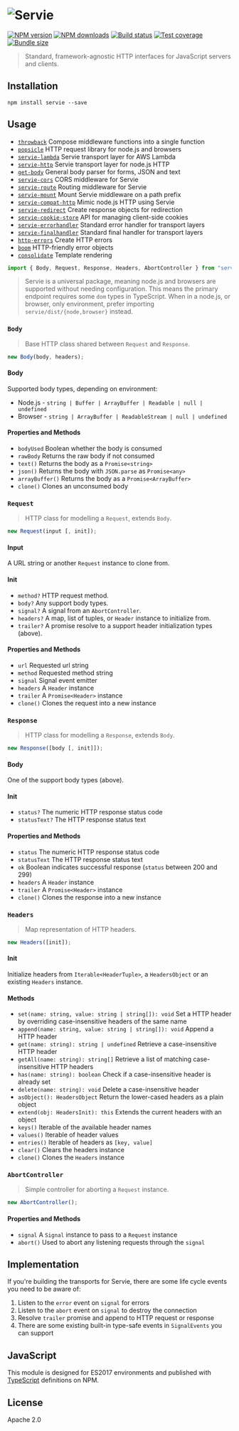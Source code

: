 # ![Servie](https://cdn.rawgit.com/serviejs/servie/master/logo.svg)

[![NPM version](https://img.shields.io/npm/v/servie.svg)](https://npmjs.org/package/servie)
[![NPM downloads](https://img.shields.io/npm/dm/servie.svg)](https://npmjs.org/package/servie)
[![Build status](https://img.shields.io/travis/serviejs/servie.svg)](https://travis-ci.org/serviejs/servie)
[![Test coverage](https://img.shields.io/coveralls/serviejs/servie.svg)](https://coveralls.io/r/serviejs/servie?branch=master)
[![Bundle size](https://img.shields.io/bundlephobia/minzip/servie.svg)](https://bundlephobia.com/result?p=servie)

> Standard, framework-agnostic HTTP interfaces for JavaScript servers and clients.

## Installation

```
npm install servie --save
```

## Usage

- [`throwback`](https://github.com/serviejs/throwback) Compose middleware functions into a single function
- [`popsicle`](https://github.com/serviejs/popsicle) HTTP request library for node.js and browsers
- [`servie-lambda`](https://github.com/serviejs/servie-lambda) Servie transport layer for AWS Lambda
- [`servie-http`](https://github.com/serviejs/servie-http) Servie transport layer for node.js HTTP
- [`get-body`](https://github.com/serviejs/get-body) General body parser for forms, JSON and text
- [`servie-cors`](https://github.com/serviejs/servie-cors) CORS middleware for Servie
- [`servie-route`](https://github.com/serviejs/servie-route) Routing middleware for Servie
- [`servie-mount`](https://github.com/serviejs/servie-mount) Mount Servie middleware on a path prefix
- [`servie-compat-http`](https://github.com/serviejs/servie-compat-http) Mimic node.js HTTP using Servie
- [`servie-redirect`](https://github.com/serviejs/servie-redirect) Create response objects for redirection
- [`servie-cookie-store`](https://github.com/serviejs/servie-cookie-store) API for managing client-side cookies
- [`servie-errorhandler`](https://github.com/serviejs/servie-errorhandler) Standard error handler for transport layers
- [`servie-finalhandler`](https://github.com/serviejs/servie-finalhandler) Standard final handler for transport layers
- [`http-errors`](https://github.com/jshttp/http-errors) Create HTTP errors
- [`boom`](https://github.com/hapijs/boom) HTTP-friendly error objects
- [`consolidate`](https://github.com/tj/consolidate.js) Template rendering

```ts
import { Body, Request, Response, Headers, AbortController } from "servie";
```

> Servie is a universal package, meaning node.js and browsers are supported without needing configuration. This means the primary endpoint requires some `dom` types in TypeScript. When in a node.js, or browser, only environment, prefer importing `servie/dist/{node,browser}` instead.

### `Body`

> Base HTTP class shared between `Request` and `Response`.

```ts
new Body(body, headers);
```

#### Body

Supported body types, depending on environment:

- Node.js - `string | Buffer | ArrayBuffer | Readable | null | undefined`
- Browser - `string | ArrayBuffer | ReadableStream | null | undefined`

#### Properties and Methods

- `bodyUsed` Boolean whether the body is consumed
- `rawBody` Returns the raw body if not consumed
- `text()` Returns the body as a `Promise<string>`
- `json()` Returns the body with `JSON.parse` as `Promise<any>`
- `arrayBuffer()` Returns the body as a `Promise<ArrayBuffer>`
- `clone()` Clones an unconsumed body

### `Request`

> HTTP class for modelling a `Request`, extends `Body`.

```ts
new Request(input [, init]);
```

#### Input

A URL string or another `Request` instance to clone from.

#### Init

- `method?` HTTP request method.
- `body?` Any support body types.
- `signal?` A signal from an `AbortController`.
- `headers?` A map, list of tuples, or `Header` instance to initialize from.
- `trailer?` A promise resolve to a support header initialization types (above).

#### Properties and Methods

- `url` Requested url string
- `method` Requested method string
- `signal` Signal event emitter
- `headers` A `Header` instance
- `trailer` A `Promise<Header>` instance
- `clone()` Clones the request into a new instance

### `Response`

> HTTP class for modelling a `Response`, extends `Body`.

```ts
new Response([body [, init]]);
```

#### Body

One of the support body types (above).

#### Init

- `status?` The numeric HTTP response status code
- `statusText?` The HTTP response status text

#### Properties and Methods

- `status` The numeric HTTP response status code
- `statusText` The HTTP response status text
- `ok` Boolean indicates successful response (`status` between 200 and 299)
- `headers` A `Header` instance
- `trailer` A `Promise<Header>` instance
- `clone()` Clones the response into a new instance

### `Headers`

> Map representation of HTTP headers.

```ts
new Headers([init]);
```

#### Init

Initialize headers from `Iterable<HeaderTuple>`, a `HeadersObject` or an existing `Headers` instance.

#### Methods

- `set(name: string, value: string | string[]): void` Set a HTTP header by overriding case-insensitive headers of the same name
- `append(name: string, value: string | string[]): void` Append a HTTP header
- `get(name: string): string | undefined` Retrieve a case-insensitive HTTP header
- `getAll(name: string): string[]` Retrieve a list of matching case-insensitive HTTP headers
- `has(name: string): boolean` Check if a case-insensitive header is already set
- `delete(name: string): void` Delete a case-insensitive header
- `asObject(): HeadersObject` Return the lower-cased headers as a plain object
- `extend(obj: HeadersInit): this` Extends the current headers with an object
- `keys()` Iterable of the available header names
- `values()` Iterable of header values
- `entries()` Iterable of headers as `[key, value]`
- `clear()` Clears the headers instance
- `clone()` Clones the `Headers` instance

### `AbortController`

> Simple controller for aborting a `Request` instance.

```ts
new AbortController();
```

#### Properties and Methods

- `signal` A `Signal` instance to pass to a `Request` instance
- `abort()` Used to abort any listening requests through the `signal`

## Implementation

If you're building the transports for Servie, there are some life cycle events you need to be aware of:

1. Listen to the `error` event on `signal` for errors
2. Listen to the `abort` event on `signal` to destroy the connection
3. Resolve `trailer` promise and append to HTTP request or response
4. There are some existing built-in type-safe events in `SignalEvents` you can support

## JavaScript

This module is designed for ES2017 environments and published with [TypeScript](https://github.com/Microsoft/TypeScript) definitions on NPM.

## License

Apache 2.0
